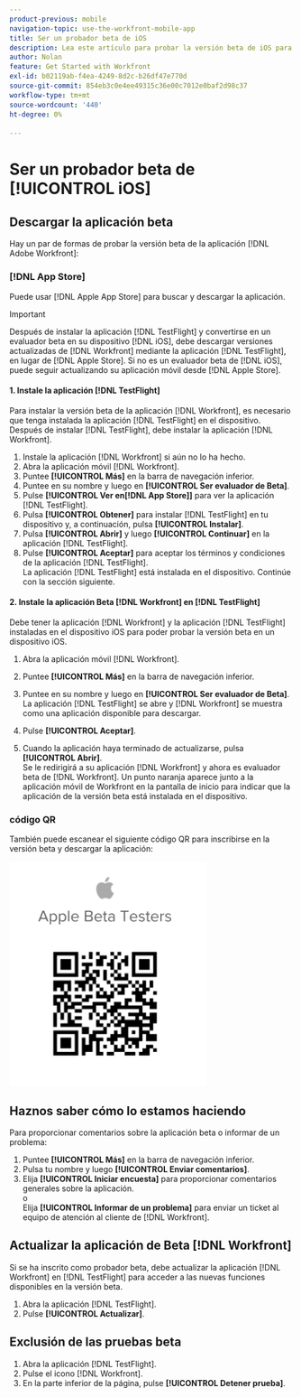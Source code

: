 ```yaml
---
product-previous: mobile
navigation-topic: use-the-workfront-mobile-app
title: Ser un probador beta de iOS
description: Lea este artículo para probar la versión beta de iOS para la aplicación móvil  [!DNL Adobe Workfront] iOS.
author: Nolan
feature: Get Started with Workfront
exl-id: b02119ab-f4ea-4249-8d2c-b26df47e770d
source-git-commit: 854eb3c0e4ee49315c36e00c7012e0baf2d98c37
workflow-type: tm+mt
source-wordcount: '440'
ht-degree: 0%

---
```


# Ser un probador beta de [!UICONTROL iOS]

## Descargar la aplicación beta

Hay un par de formas de probar la versión beta de la aplicación [!DNL Adobe Workfront]:

### [!DNL App Store]

Puede usar [!DNL Apple App Store] para buscar y descargar la aplicación.

>[!IMPORTANT]
>
>Después de instalar la aplicación [!DNL TestFlight] y convertirse en un evaluador beta en su dispositivo [!DNL iOS], debe descargar versiones actualizadas de [!DNL Workfront] mediante la aplicación [!DNL TestFlight], en lugar de [!DNL Apple Store]. Si no es un evaluador beta de [!DNL iOS], puede seguir actualizando su aplicación móvil desde [!DNL Apple Store].

#### 1. Instale la aplicación [!DNL TestFlight]

Para instalar la versión beta de la aplicación [!DNL Workfront], es necesario que tenga instalada la aplicación [!DNL TestFlight] en el dispositivo. Después de instalar [!DNL TestFlight], debe instalar la aplicación [!DNL Workfront].

1. Instale la aplicación [!DNL Workfront] si aún no lo ha hecho.
1. Abra la aplicación móvil [!DNL Workfront].
1. Puntee **[!UICONTROL Más]** en la barra de navegación inferior.
1. Puntee en su nombre y luego en **[!UICONTROL Ser evaluador de Beta]**.
1. Pulse **[!UICONTROL Ver en[!DNL App Store]]** para ver la aplicación [!DNL TestFlight].
1. Pulsa **[!UICONTROL Obtener]** para instalar [!DNL TestFlight] en tu dispositivo y, a continuación, pulsa **[!UICONTROL Instalar]**.
1. Pulsa **[!UICONTROL Abrir]** y luego **[!UICONTROL Continuar]** en la aplicación [!DNL TestFlight].
1. Pulse **[!UICONTROL Aceptar]** para aceptar los términos y condiciones de la aplicación [!DNL TestFlight].\
   La aplicación [!DNL TestFlight] está instalada en el dispositivo. Continúe con la sección siguiente.

#### 2. Instale la aplicación Beta [!DNL Workfront] en [!DNL TestFlight]

Debe tener la aplicación [!DNL Workfront] y la aplicación [!DNL TestFlight] instaladas en el dispositivo iOS para poder probar la versión beta en un dispositivo iOS.

1. Abra la aplicación móvil [!DNL Workfront].
1. Puntee **[!UICONTROL Más]** en la barra de navegación inferior.
1. Puntee en su nombre y luego en **[!UICONTROL Ser evaluador de Beta]**.\
   La aplicación [!DNL TestFlight] se abre y [!DNL Workfront] se muestra como una aplicación disponible para descargar.

1. Pulse **[!UICONTROL Aceptar]**.
1. Cuando la aplicación haya terminado de actualizarse, pulsa **[!UICONTROL Abrir]**.\
   Se le redirigirá a su aplicación [!DNL Workfront] y ahora es evaluador beta de [!DNL Workfront]. Un punto naranja aparece junto a la aplicación móvil de Workfront en la pantalla de inicio para indicar que la aplicación de la versión beta está instalada en el dispositivo.

### código QR

También puede escanear el siguiente código QR para inscribirse en la versión beta y descargar la aplicación:

![](assets/ios-qr-code-350x397.png)

## Haznos saber cómo lo estamos haciendo

Para proporcionar comentarios sobre la aplicación beta o informar de un problema:

1. Puntee **[!UICONTROL Más]** en la barra de navegación inferior.
1. Pulsa tu nombre y luego **[!UICONTROL Enviar comentarios]**.
1. Elija **[!UICONTROL Iniciar encuesta]** para proporcionar comentarios generales sobre la aplicación.\
   o\
   Elija **[!UICONTROL Informar de un problema]** para enviar un ticket al equipo de atención al cliente de [!DNL Workfront].

## Actualizar la aplicación de Beta [!DNL Workfront]

Si se ha inscrito como probador beta, debe actualizar la aplicación [!DNL Workfront] en [!DNL TestFlight] para acceder a las nuevas funciones disponibles en la versión beta.

1. Abra la aplicación [!DNL TestFlight].
1. Pulse **[!UICONTROL Actualizar]**.

## Exclusión de las pruebas beta

1. Abra la aplicación [!DNL TestFlight].
1. Pulse el icono [!DNL Workfront].
1. En la parte inferior de la página, pulse **[!UICONTROL Detener prueba]**.
